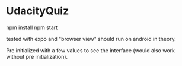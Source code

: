 # UdacityQuiz 

npm install
npm start

tested with expo and "browser view" 
should run on android in theory.

Pre initialized with a few values to see the interface (would also work without pre initialization). 


